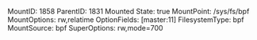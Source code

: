 MountID:          1858
ParentID:         1831
Mounted State:    true
MountPoint:       /sys/fs/bpf
MountOptions:     rw,relatime
OptionFields:     [master:11]
FilesystemType:   bpf
MountSource:      bpf
SuperOptions:     rw,mode=700

